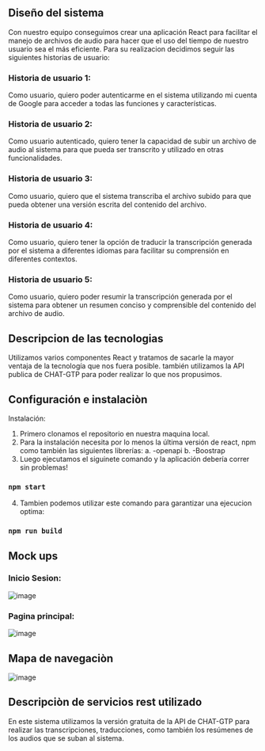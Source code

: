 ## Diseño del sistema 
Con nuestro equipo conseguimos crear una aplicación React para facilitar el manejo de archivos de audio para hacer que el uso del tiempo de nuestro usuario sea el más eficiente. 
Para su realizacion decidimos seguir las siguientes historias de usuario:


### Historia de usuario 1:
Como usuario, quiero poder autenticarme en el sistema utilizando mi cuenta de Google para acceder a todas las funciones y características.

### Historia de usuario 2:

Como usuario autenticado, quiero tener la capacidad de subir un archivo de audio al sistema para que pueda ser transcrito y utilizado en otras funcionalidades.


### Historia de usuario 3:

Como usuario, quiero que el sistema transcriba el archivo subido para que pueda obtener una versión escrita del contenido del archivo.

	
### Historia de usuario 4:

Como usuario, quiero tener la opción de traducir la transcripción generada por el sistema a diferentes idiomas para facilitar su comprensión en diferentes contextos.


### Historia de usuario 5:

Como usuario, quiero poder resumir la transcripción generada por el sistema para obtener un resumen conciso y comprensible del contenido del archivo de audio.

## Descripcion de las tecnologias

Utilizamos varios componentes React y tratamos de sacarle la mayor ventaja de la tecnología que nos fuera posible.
también utilizamos la API publica de CHAT-GTP para poder realizar lo que nos propusimos.


## Configuración e instalaciòn

Instalación:

1.	Primero clonamos el repositorio en nuestra maquina local.
2.	Para la instalación necesita por lo menos la última versión de react, npm  como también las siguientes librerías:
  a.	-openapi
  b.	-Boostrap
3.	Luego ejecutamos el siguinete comando y la aplicación debería correr sin problemas!
### `npm start`
4.	Tambien podemos utilizar este comando para garantizar una ejecucion optima: 
### `npm run build`

## Mock ups

### Inicio Sesion:
![image](https://github.com/mathiasfernandez/ria/assets/81320974/c286fc21-e054-401d-8dfd-9b847a6d6879)

### Pagina principal:

![image](https://github.com/mathiasfernandez/ria/assets/81320974/4e5df92f-55bc-4d05-a934-853647063ccf)


## Mapa de navegaciòn

![image](https://github.com/mathiasfernandez/ria/assets/81320974/22a4eaa2-a0a6-4eeb-affd-4c8095828548)


## Descripciòn de servicios rest utilizado

En este sistema utilizamos la versión gratuita de la API de CHAT-GTP para realizar las transcripciones, traducciones, como también los resúmenes de los audios que se suban al sistema.


